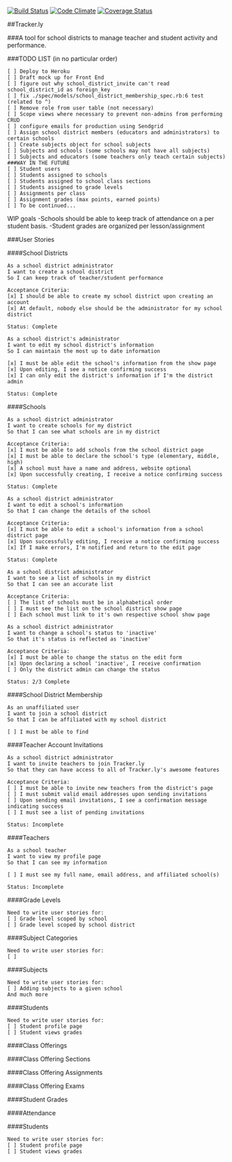 [![Build Status](https://travis-ci.org/swatkns785/trackerly.svg?branch=master)](https://travis-ci.org/swatkns785/trackerly) [![Code Climate](https://codeclimate.com/github/swatkns785/trackerly.png)](https://codeclimate.com/github/swatkns785/trackerly) [![Coverage Status](https://coveralls.io/repos/swatkns785/trackerly/badge.png)](https://coveralls.io/r/swatkns785/trackerly)

##Tracker.ly

###A tool for school districts to manage teacher and student activity and performance.

###TODO LIST (in no particular order)
```
[ ] Deploy to Heroku
[ ] Draft mock up for Front End
[ ] figure out why school_district_invite can't read school_district_id as foreign_key
[ ] fix ./spec/models/school_district_membership_spec.rb:6 test (related to ^)
[ ] Remove role from user table (not necessary)
[ ] Scope views where necessary to prevent non-admins from performing CRUD
[ ] configure emails for production using Sendgrid
[ ] Assign school district members (educators and administrators) to certain schools
[ ] Create subjects object for school subjects
[ ] Subjects and schools (some schools may not have all subjects)
[ ] Subjects and educators (some teachers only teach certain subjects)
###WAY IN THE FUTURE
[ ] Student users
[ ] Students assigned to schools
[ ] Students assigned to school class sections
[ ] Students assigned to grade levels
[ ] Assignments per class
[ ] Assignment grades (max points, earned points)
[ ] To be continued...
```

WIP goals
-Schools should be able to keep track of attendance on a per student basis.
-Student grades are organized per lesson/assignment

###User Stories

####School Districts
```
As a school district administrator
I want to create a school district
So I can keep track of teacher/student performance

Acceptance Criteria:
[x] I should be able to create my school district upon creating an account
[x] At default, nobody else should be the administrator for my school district

Status: Complete
```
```
As a school district's administrator
I want to edit my school district's information
So I can maintain the most up to date information

[x] I must be able edit the school's information from the show page
[x] Upon editing, I see a notice confirming success
[x] I can only edit the district's information if I'm the district admin

Status: Complete
```

####Schools
```
As a school district administrator
I want to create schools for my district
So that I can see what schools are in my district

Acceptance Criteria:
[x] I must be able to add schools from the school district page
[x] I must be able to declare the school's type (elementary, middle, high)
[x] A school must have a name and address, website optional
[x] Upon successfully creating, I receive a notice confirming success

Status: Complete
```
```
As a school district administrator
I want to edit a school's information
So that I can change the details of the school

Acceptance Criteria:
[x] I must be able to edit a school's information from a school district page
[x] Upon successfully editing, I receive a notice confirming success
[x] If I make errors, I'm notified and return to the edit page

Status: Complete
```
```
As a school district administrator
I want to see a list of schools in my district
So that I can see an accurate list

Acceptance Criteria:
[ ] The list of schools must be in alphabetical order
[ ] I must see the list on the school district show page
[ ] Each school must link to it's own respective school show page
```
```
As a school district administrator
I want to change a school's status to 'inactive'
So that it's status is reflected as 'inactive'

Acceptance Criteria:
[x] I must be able to change the status on the edit form
[x] Upon declaring a school 'inactive', I receive confirmation
[ ] Only the district admin can change the status

Status: 2/3 Complete
```
####School District Membership
```
As an unaffiliated user
I want to join a school district
So that I can be affiliated with my school district

[ ] I must be able to find
```

####Teacher Account Invitations
```
As a school district administrator
I want to invite teachers to join Tracker.ly
So that they can have access to all of Tracker.ly's awesome features

Acceptance Criteria:
[ ] I must be able to invite new teachers from the district's page
[ ] I must submit valid email addresses upon sending invitations
[ ] Upon sending email invitations, I see a confirmation message indicating success
[ ] I must see a list of pending invitations

Status: Incomplete
```

####Teachers
```
As a school teacher
I want to view my profile page
So that I can see my information

[ ] I must see my full name, email address, and affiliated school(s)

Status: Incomplete
```

####Grade Levels
```
Need to write user stories for:
[ ] Grade level scoped by school
[ ] Grade level scoped by school district
```

####Subject Categories
```
Need to write user stories for:
[ ]
```

####Subjects
```
Need to write user stories for:
[ ] Adding subjects to a given school
And much more
```
####Students
```
Need to write user stories for:
[ ] Student profile page
[ ] Student views grades

```
####Class Offerings

####Class Offering Sections

####Class Offering Assignments

####Class Offering Exams

####Student Grades

####Attendance

####Students
```
Need to write user stories for:
[ ] Student profile page
[ ] Student views grades

```
